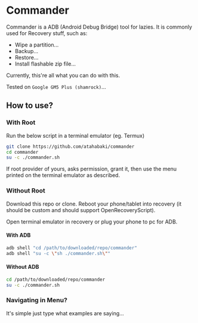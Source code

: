 # Commander

Commander is a ADB (Android Debug Bridge) tool for lazies. It is
commonly used for Recovery stuff, such as:

* Wipe a partition...
* Backup...
* Restore...
* Install flashable zip file...

Currently, this're all what you can do with this.

Tested on `Google GM5 Plus (shamrock)`...

## How to use?

### With Root

Run the below script in a terminal emulator (eg. Termux)

```bash
git clone https://github.com/atahabaki/commander
cd commander
su -c ./commander.sh
```

If root provider of yours, asks permission, grant it, then use the menu printed on the terminal emulator as described.

### Without Root

Download this repo or clone. Reboot your phone/tablet into recovery (it should be custom and should support OpenRecoveryScript).

Open terminal emulator in recovery or plug your phone to pc for ADB.

#### With ADB

```bash
adb shell "cd /path/to/downloaded/repo/commander"
adb shell "su -c \"sh ./commander.sh\""
```

#### Without ADB

```bash
cd /path/to/downloaded/repo/commander
su -c ./commander.sh
```

### Navigating in Menu?

It's simple just type what examples are saying...
